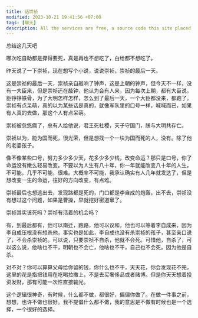 ```yaml
---
title: 话崇祯
modified: 2023-10-21 19:41:56 +07:00
tags: [聊天]
description: All the services are free, a source code this site placed on github repository and intergration with netlify service, another service that you can use is github page for hosting your own static site.
---
```


 总结这几天吧

哪次吃自助都是撑得要死，真是再也不想吃了，白给都不想吃了。

昨天说了一下崇祯，现在想写个小说，说说崇祯，崇祯的最后一天。

这是崇祯的最后一天，崇祯亲自敲响了钟声，这是上朝的钟声，但今天不一样，没有一大臣来，但是崇祯还在敲钟，他认为会有人来，因为每次上朝，都有大臣说，臣铮铮铁骨，为了大明怎样怎样，怎么到了最后一天，一个大臣都没来，都跑了。崇祯有点呆萌，真的以为某些话是真的，就像军队里的口号一样，喊喊而已，如果有人真的去做，那这个人有点呆萌。

崇祯被忽悠瘸了，总有人给他说，君王死社稷，天子守国门，朕与大明共存亡。

崇祯以为，能为国而死，很光荣，但是想找一个一块为国而死的人，没有。除了他的老婆孩子。

像不像某些口号，努力多少多少天，花多少多少钱，改变命运？那只是口号，你了命运没有嫩么轻易改变。不要以为人生有八十年，你一年就能改变八十年的人生，不可能，几乎不可能，很难。大概率不可能，我承认确实有人几年就发达了，但是想改变一生的命运，往好的方向改变，有点难。

崇祯最后也想逃出去，发现路都是死的，门口都是李自成的炮轰，出不去，崇祯没有想过这个问题，如果是曹操，早就挖好密道窜了。

崇祯其实该死吗？崇祯有活着的机会吗？

有，到最后都有，他可以南迁，跑路，他可以议和，他也可以等着李自成来，因为李自成压根没有想杀他，事实也是如此，李自成也没有杀崇祯的孩子，甚至亲口说了，不会杀崇祯的。可以说，只要崇祯不自杀，他就不会死。可惜他，自杀了，可以这么说，他啥也不干，明朝也不会亡，他啥也不干，自己也不会死。因为他是自杀。

对不对？你可以算算父母给你留的钱，你什么也不干，天天花，你会发现花不完，这里的花是指把钱用在吃喝拉撒上，不是去买奢侈品或者赌博。但是你天天想着投资发财，那有可能一次性直接输光。

这个逻辑很神奇，有时候，什么都不做，都很好，偏偏你做了。在做一件事之前，想想，也许不做也很好。我不提倡什么都不做，我的意思是不做有时候也是一个选择，一个很好的选择。







